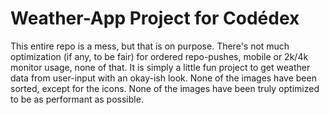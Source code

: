 # Weather-App Project for Codédex

This entire repo is a mess, but that is on purpose. There's not much optimization (if any, to be fair) for ordered repo-pushes, mobile or 2k/4k monitor usage, none of that.
It is simply a little fun project to get weather data from user-input with an okay-ish look.
None of the images have been sorted, except for the icons. None of the images have been truly optimized to be as performant as possible.